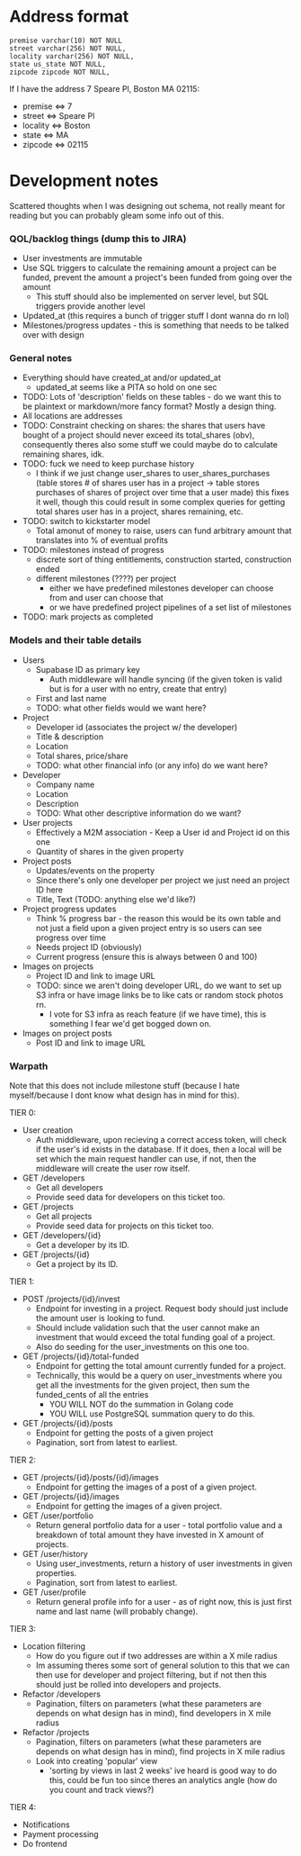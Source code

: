 # Address format

```
premise varchar(10) NOT NULL
street varchar(256) NOT NULL,
locality varchar(256) NOT NULL,
state us_state NOT NULL,
zipcode zipcode NOT NULL,
```

If I have the address 7 Speare Pl, Boston MA 02115:

- premise <=> 7
- street <=> Speare Pl
- locality <=> Boston
- state <=> MA
- zipcode <=> 02115

# Development notes

Scattered thoughts when I was designing out schema, not really meant for reading but you can probably gleam some info out of this.

### QOL/backlog things (dump this to JIRA)

- User investments are immutable
- Use SQL triggers to calculate the remaining amount a project can be funded, prevent the amount a project's been funded from going over the amount
  - This stuff should also be implemented on server level, but SQL triggers provide another level
- Updated_at (this requires a bunch of trigger stuff I dont wanna do rn lol)
- Milestones/progress updates - this is something that needs to be talked over with design

### General notes

- Everything should have created_at and/or updated_at
  - updated_at seems like a PITA so hold on one sec
- TODO: Lots of 'description' fields on these tables - do we want this to be plaintext or markdown/more fancy format? Mostly a design thing.
- All locations are addresses
- TODO: Constraint checking on shares: the shares that users have bought of a project should never exceed its total_shares (obv), consequently theres also some stuff we could maybe do to calculate remaining shares, idk.
- TODO: fuck we need to keep purchase history
  - I think if we just change user_shares to user_shares_purchases (table stores # of shares user has in a project -> table stores purchases of shares of project over time that a user made) this fixes it well, though this could result in some complex queries for getting total shares user has in a project, shares remaining, etc.
- TODO: switch to kickstarter model
  - Total amonut of money to raise, users can fund arbitrary amount that translates into % of eventual profits
- TODO: milestones instead of progress
  - discrete sort of thing entitlements, construction started, construction ended
  - different milestones (????) per project
    - either we have predefined milestones developer can choose from and user can choose that
    - or we have predefined project pipelines of a set list of milestones
- TODO: mark projects as completed

### Models and their table details

- Users
  - Supabase ID as primary key
    - Auth middleware will handle syncing (if the given token is valid but is for a user with no entry, create that entry)
  - First and last name
  - TODO: what other fields would we want here?
- Project
  - Developer id (associates the project w/ the developer)
  - Title & description
  - Location
  - Total shares, price/share
  - TODO: what other financial info (or any info) do we want here?
- Developer
  - Company name
  - Location
  - Description
  - TODO: What other descriptive information do we want?
- User projects
  - Effectively a M2M association - Keep a User id and Project id on this one
  - Quantity of shares in the given property
- Project posts
  - Updates/events on the property
  - Since there's only one developer per project we just need an project ID here
  - Title, Text (TODO: anything else we'd like?)
- Project progress updates
  - Think % progress bar - the reason this would be its own table and not just a field upon a given project entry is so users can see progress over time
  - Needs project ID (obviously)
  - Current progress (ensure this is always between 0 and 100)
- Images on projects
  - Project ID and link to image URL
  - TODO: since we aren't doing developer URL, do we want to set up S3 infra or have image links be to like cats or random stock photos rn.
    - I vote for S3 infra as reach feature (if we have time), this is something I fear we'd get bogged down on.
- Images on project posts
  - Post ID and link to image URL

### Warpath

Note that this does not include milestone stuff (because I hate myself/because I dont know what design has in mind for this).

TIER 0:

- User creation
  - Auth middleware, upon recieving a correct access token, will check if the user's id exists in the database. If it does, then a local will be set which the main request handler can use, if not, then the middleware will create the user row itself.
- GET /developers
  - Get all developers
  - Provide seed data for developers on this ticket too.
- GET /projects
  - Get all projects
  - Provide seed data for projects on this ticket too.
- GET /developers/{id}
  - Get a developer by its ID.
- GET /projects/{id}
  - Get a project by its ID.

TIER 1:

- POST /projects/{id}/invest
  - Endpoint for investing in a project. Request body should just include the amount user is looking to fund.
  - Should include validation such that the user cannot make an investment that would exceed the total funding goal of a project.
  - Also do seeding for the user_investments on this one too.
- GET /projects/{id}/total-funded
  - Endpoint for getting the total amount currently funded for a project.
  - Technically, this would be a query on user_investments where you get all the investments for the given project, then sum the funded_cents of all the entries
    - YOU WILL NOT do the summation in Golang code
    - YOU WILL use PostgreSQL summation query to do this.
- GET /projects/{id}/posts
  - Endpoint for getting the posts of a given project
  - Pagination, sort from latest to earliest.

TIER 2:

- GET /projects/{id}/posts/{id}/images
  - Endpoint for getting the images of a post of a given project.
- GET /projects/{id}/images
  - Endpoint for getting the images of a given project.
- GET /user/portfolio
  - Return general portfolio data for a user - total portfolio value and a breakdown of
    total amount they have invested in X amount of projects.
- GET /user/history
  - Using user_investments, return a history of user investments in given properties.
  - Pagination, sort from latest to earliest.
- GET /user/profile
  - Return general profile info for a user - as of right now, this is just first name and last name (will probably change).

TIER 3:

- Location filtering
  - How do you figure out if two addresses are within a X mile radius
  - Im assuming theres some sort of general solution to this that we can then use for developer and project filtering, but if not
    then this should just be rolled into developers and projects.
- Refactor /developers
  - Pagination, filters on parameters (what these parameters are depends on what design has in mind), find developers in X mile radius
- Refactor /projects
  - Pagination, filters on parameters (what these parameters are depends on what design has in mind), find projects in X mile radius
  - Look into creating 'popular' view
    - 'sorting by views in last 2 weeks' ive heard is good way to do this, could be fun too since theres an analytics angle (how do you count and track views?)

TIER 4:

- Notifications
- Payment processing
- Do frontend
